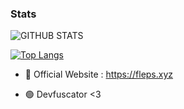 ### Stats
![GITHUB STATS](https://github-readme-stats.vercel.app/api?username=Gab1tzuu404&show_icons=true&theme=transparent)

[![Top Langs](https://github-readme-stats.vercel.app/api/top-langs/?username=Gab1tzuu404)](https://github.com/anuraghazra/github-readme-stats)

- 🔭 Official Website : https://fleps.xyz

- 🟢 Devfuscator <3
